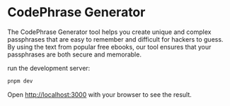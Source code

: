 # CodePhrase Generator

The CodePhrase Generator tool helps you create unique and complex passphrases that are easy to remember and difficult for hackers to guess. By using the text from popular free ebooks, our tool ensures that your passphrases are both secure and memorable.

run the development server:

```bash
pnpm dev
```

Open [http://localhost:3000](http://localhost:3000) with your browser to see the result.
